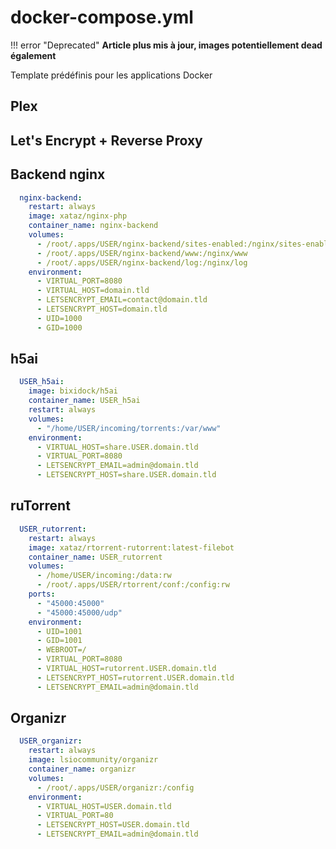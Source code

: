 # docker-compose.yml

!!! error "Deprecated"
    **Article plus mis à jour, images potentiellement dead également**

Template prédéfinis pour les applications Docker

## Plex

## Let's Encrypt + Reverse Proxy

## Backend nginx

```yaml
  nginx-backend:
    restart: always
    image: xataz/nginx-php
    container_name: nginx-backend
    volumes:
      - /root/.apps/USER/nginx-backend/sites-enabled:/nginx/sites-enabled
      - /root/.apps/USER/nginx-backend/www:/nginx/www
      - /root/.apps/USER/nginx-backend/log:/nginx/log
    environment:
      - VIRTUAL_PORT=8080
      - VIRTUAL_HOST=domain.tld
      - LETSENCRYPT_EMAIL=contact@domain.tld
      - LETSENCRYPT_HOST=domain.tld
      - UID=1000
      - GID=1000
```

## h5ai

```yaml
  USER_h5ai:
    image: bixidock/h5ai
    container_name: USER_h5ai
    restart: always
    volumes:
      - "/home/USER/incoming/torrents:/var/www"
    environment:
      - VIRTUAL_HOST=share.USER.domain.tld
      - VIRTUAL_PORT=8080
      - LETSENCRYPT_EMAIL=admin@domain.tld
      - LETSENCRYPT_HOST=share.USER.domain.tld
```

## ruTorrent

```yaml
  USER_rutorrent:
    restart: always
    image: xataz/rtorrent-rutorrent:latest-filebot
    container_name: USER_rutorrent
    volumes:
      - /home/USER/incoming:/data:rw
      - /root/.apps/USER/rtorrent/conf:/config:rw
    ports:
      - "45000:45000"
      - "45000:45000/udp"
    environment:
      - UID=1001
      - GID=1001
      - WEBROOT=/
      - VIRTUAL_PORT=8080
      - VIRTUAL_HOST=rutorrent.USER.domain.tld
      - LETSENCRYPT_HOST=rutorrent.USER.domain.tld
      - LETSENCRYPT_EMAIL=admin@domain.tld
```

## Organizr

```yaml
  USER_organizr:
    restart: always
    image: lsiocommunity/organizr
    container_name: organizr
    volumes:
      - /root/.apps/USER/organizr:/config
    environment:
      - VIRTUAL_HOST=USER.domain.tld
      - VIRTUAL_PORT=80
      - LETSENCRYPT_HOST=USER.domain.tld
      - LETSENCRYPT_EMAIL=admin@domain.tld
```
